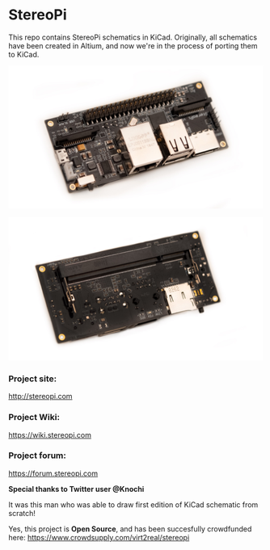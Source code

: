 # StereoPi

This repo contains StereoPi schematics in KiCad. 
Originally, all schematics have been created in Altium, and now we're in the process of porting them to KiCad.

![StereoPi top photo](https://github.com/realizator/stereopi-kicad-schematic/raw/master/photos/stereopi-top.jpg)

![StereoPi bottom photo](https://github.com/realizator/stereopi-kicad-schematic/raw/master/photos/stereopi-bottom.jpg)

### Project site: 

http://stereopi.com

### Project Wiki:

https://wiki.stereopi.com

### Project forum:

https://forum.stereopi.com

**Special thanks to Twitter user @Knochi**

It was this man who was able to draw first edition of KiCad schematic from scratch!

Yes, this project is **Open Source**, and has been succesfully crowdfunded here:
https://www.crowdsupply.com/virt2real/stereopi
